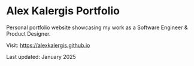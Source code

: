 # Alex Kalergis Portfolio

Personal portfolio website showcasing my work as a Software Engineer & Product Designer.

Visit: https://alexkalergis.github.io

Last updated: January 2025
